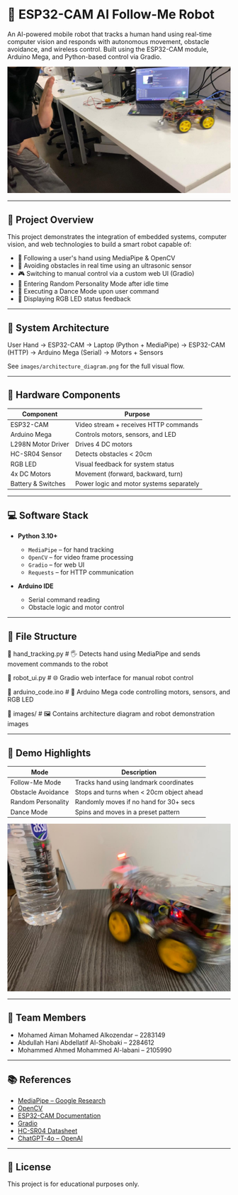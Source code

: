 # 🤖 ESP32-CAM AI Follow-Me Robot

An AI-powered mobile robot that tracks a human hand using real-time computer vision and responds with autonomous movement, obstacle avoidance, and wireless control. Built using the ESP32-CAM module, Arduino Mega, and Python-based control via Gradio.

![Robot Demo](images/robot_following_hand.jpg)

---

## 🚀 Project Overview

This project demonstrates the integration of embedded systems, computer vision, and web technologies to build a smart robot capable of:

* 👋 Following a user's hand using MediaPipe & OpenCV
* 🚧 Avoiding obstacles in real time using an ultrasonic sensor
* 🎮 Switching to manual control via a custom web UI (Gradio)
* 🤖 Entering Random Personality Mode after idle time
* 💃 Executing a Dance Mode upon user command
* 🔴 Displaying RGB LED status feedback

---

## 🧠 System Architecture

User Hand → ESP32-CAM → Laptop (Python + MediaPipe) → ESP32-CAM (HTTP) → Arduino Mega (Serial) → Motors + Sensors

See `images/architecture_diagram.png` for the full visual flow.

---

## 🔌 Hardware Components

| Component          | Purpose                                  |
| ------------------ | ---------------------------------------- |
| ESP32-CAM          | Video stream + receives HTTP commands    |
| Arduino Mega       | Controls motors, sensors, and LED        |
| L298N Motor Driver | Drives 4 DC motors                       |
| HC-SR04 Sensor     | Detects obstacles < 20cm                 |
| RGB LED            | Visual feedback for system status        |
| 4x DC Motors       | Movement (forward, backward, turn)       |
| Battery & Switches | Power logic and motor systems separately |

---

## 💻 Software Stack

* **Python 3.10+**

  * `MediaPipe` – for hand tracking
  * `OpenCV` – for video frame processing
  * `Gradio` – for web UI
  * `Requests` – for HTTP communication

* **Arduino IDE**

  * Serial command reading
  * Obstacle logic and motor control

---

## 📁 File Structure

📄 hand\_tracking.py  # 🖐️ Detects hand using MediaPipe and sends movement commands to the robot

📄 robot\_ui.py  # 🌐 Gradio web interface for manual robot control

📄 arduino\_code.ino  # 🔧 Arduino Mega code controlling motors, sensors, and RGB LED

📁 images/  # 🖼️ Contains architecture diagram and robot demonstration images



---

## 🎥 Demo Highlights

| Mode               | Description                              |
| ------------------ | ---------------------------------------- |
| Follow-Me Mode     | Tracks hand using landmark coordinates   |
| Obstacle Avoidance | Stops and turns when < 20cm object ahead |
| Random Personality | Randomly moves if no hand for 30+ secs   |
| Dance Mode         | Spins and moves in a preset pattern      |

![Obstacle Avoidance](images/obstacle_avoidance_during.jpg)

---

## 👥 Team Members

* Mohamed Aiman Mohamed Alkozendar – 2283149
* Abdullah Hani Abdellatif Al-Shobaki – 2284612
* Mohammed Ahmed Mohammed Al-labani – 2105990

---

## 📚 References

* [MediaPipe – Google Research](https://github.com/google/mediapipe)
* [OpenCV](https://opencv.org)
* [ESP32-CAM Documentation](https://docs.espressif.com/projects/esp-idf/en/latest/esp32/hw-reference/esp32/get-started-cam.html)
* [Gradio](https://www.gradio.app)
* [HC-SR04 Datasheet](https://components101.com/sensors/hc-sr04-ultrasonic-sensor)
* [ChatGPT-4o – OpenAI](https://chat.openai.com)

---

## 📌 License

This project is for educational purposes only.
